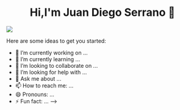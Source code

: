 <div align="center">
<h1 align="center">Hi,I'm <a>Juan Diego Serrano</a> 👋</h1>
</div>
<img src="https://imgur.com/a/title-PaUB2RU">

Here are some ideas to get you started:

- 🔭 I’m currently working on ...
- 🌱 I’m currently learning ...
- 👯 I’m looking to collaborate on ...
- 🤔 I’m looking for help with ...
- 💬 Ask me about ...
- 📫 How to reach me: ...
- 😄 Pronouns: ...
- ⚡ Fun fact: ...
-->
